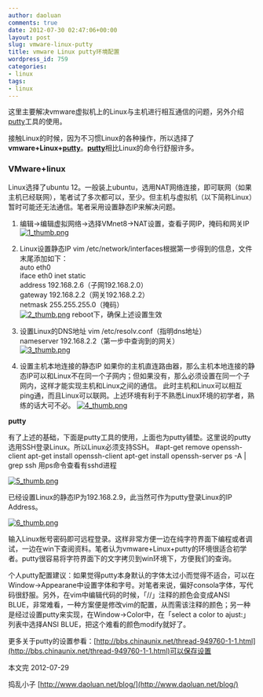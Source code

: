 ```yaml
---
author: daoluan
comments: true
date: 2012-07-30 02:47:06+00:00
layout: post
slug: vmware-linux-putty
title: vmware Linux putty环境配置
wordpress_id: 759
categories:
- linux
tags:
- linux
---
```


这里主要解决vmware虚拟机上的Linux与主机进行相互通信的问题，另外介绍[putty](http://zh.wikipedia.org/wiki/Putty)工具的使用。

接触Linux的时候，因为不习惯Linux的各种操作，所以选择了**vmware+Linux+[putty](http://zh.wikipedia.org/wiki/Putty)**。[**putty**](http://zh.wikipedia.org/wiki/Putty)相比Linux的命令行舒服许多。


### VMware+linux


Linux选择了ubuntu 12。一般装上ubuntu，选用NAT网络连接，即可联网（如果主机已经联网），笔者试了多次都可以，至少。但主机与虚拟机（以下简称Linux）暂时可能还无法通信。笔者采用设置静态IP来解决问题。

<!-- more -->



	
  1. 编辑->编辑虚拟网络->选择VMnet8->NAT设置，查看子网IP，掩码和网关IP
[![1_thumb.png](http://daoluan.net/blog/wp-content/uploads/2012/07/1_thumb.png)](http://daoluan.net/blog/wp-content/uploads/2012/07/1_thumb.png)

	
  2. Linux设置静态IP
vim /etc/network/interfaces根据第一步得到的信息，文件末尾添加如下：  
auto eth0  
iface eth0 inet static  
address 192.168.2.6（子网192.168.2.0）  
gateway 192.168.2.2（网关192.168.2.2）  
netmask 255.255.255.0（掩码）  
[![2_thumb.png](http://daoluan.net/blog/wp-content/uploads/2012/07/2_thumb.png)](http://daoluan.net/blog/wp-content/uploads/2012/07/2_thumb.png)
reboot下，确保上述设置生效
	
  3. 设置Linux的DNS地址
vim /etc/resolv.conf（指明dns地址）  
nameserver 192.168.2.2（第一步中查询到的网关）  
[![3_thumb.png](http://daoluan.net/blog/wp-content/uploads/2012/07/3_thumb.png)](http://daoluan.net/blog/wp-content/uploads/2012/07/3_thumb.png)

	
  4. 设置主机本地连接的静态IP
如果你的主机直连路由器，那么主机本地连接的静态IP可以和Linux不在同一个子网内；但如果没有，那么必须设置在同一个子网内，这样才能实现主机和Linux之间的通信。 此时主机和Linux可以相互ping通，而且Linux可以联网。上述环境有利于不熟悉Linux环境的初学者，熟练的话大可不必。
[![4_thumb.png](http://daoluan.net/blog/wp-content/uploads/2012/07/4_thumb.png)](http://daoluan.net/blog/wp-content/uploads/2012/07/4_thumb.png)


**putty**

有了上述的基础，下面是putty工具的使用，上面也为putty铺垫。这里说的putty选用SSH登录Linux。所以Linux必须支持SSH。
#apt-get remove openssh-client
apt-get install openssh-client
apt-get install openssh-server
ps -A | grep ssh
用ps命令查看有sshd进程

[![5_thumb.png](http://daoluan.net/blog/wp-content/uploads/2012/07/5_thumb.png)](http://daoluan.net/blog/wp-content/uploads/2012/07/5_thumb.png)

已经设置Linux的静态IP为192.168.2.9，此当然可作为putty登录Linux的IP Address。

[![6_thumb.png](http://daoluan.net/blog/wp-content/uploads/2012/07/6_thumb.png)](http://daoluan.net/blog/wp-content/uploads/2012/07/6_thumb.png)

输入Linux帐号密码即可远程登录。这样非常方便一边在纯字符界面下编程或者调试，一边在win下查阅资料。笔者认为vmware+Linux+putty的环境很适合初学者。putty很容易将字符界面下的文字拷贝到win环境下，方便我们的查询。

个人putty配置建议：如果觉得putty本身默认的字体太过小而觉得不适合，可以在Window->Appearane中设置字体和字号。对笔者来说，偏好consola字体，写代码很舒服。另外，在vim中编辑代码的时候，「//」注释的颜色会变成ANSI BLUE，非常难看，一种方案便是修改vim的配置，从而需该注释的颜色；另一种是经过设置putty来实现，在Window->Color中，在「select a color to ajust:」列表中选择ANSI BLUE，把这个难看的颜色modify就好了。

更多关于putty的设置参看：[http://bbs.chinaunix.net/thread-949760-1-1.html](http://bbs.chinaunix.net/thread-949760-1-1.html)可以保存设置

本文完 2012-07-29

捣乱小子 [http://www.daoluan.net/blog/](http://www.daoluan.net/blog/)

